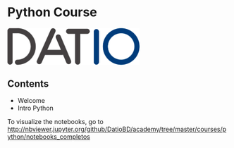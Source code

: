 # Python Course

<img src="./static/logo.png" alt="datio" align="center" style="width: 300px;"/>

## Contents
* Welcome 
* Intro Python

To visualize the notebooks, go to http://nbviewer.jupyter.org/github/DatioBD/academy/tree/master/courses/python/notebooks_completos
